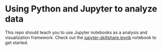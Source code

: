 # Using Python and Jupyter to analyze data

This repo should teach you to use Jupyter notebooks as a analysis and visualization framework. Check out the [jupyter-skillshare.ipynb](jupyter-skillshare.ipynb) notebook to get started.
